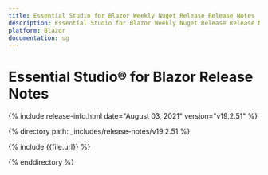 ```yaml
---
title: Essential Studio for Blazor Weekly Nuget Release Release Notes  
description: Essential Studio for Blazor Weekly Nuget Release Release Notes  
platform: Blazor
documentation: ug
---
```


# Essential Studio&reg; for Blazor  Release Notes  

{% include release-info.html date="August 03, 2021"  version="v19.2.51" %} 

{% directory path: _includes/release-notes/v19.2.51 %}

{% include {{file.url}} %}

{% enddirectory %}

